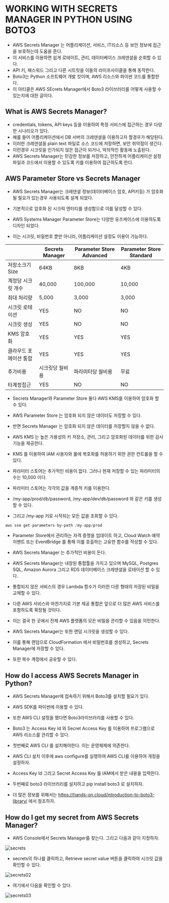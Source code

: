 # WORKING WITH SECRETS MANAGER IN PYTHON USING BOTO3

- AWS Secrets Manager 는 어플리케이션, 서비스, IT리소스 등 보안 정보에 접근을 보호하는데 도움을 준다. 
- 이 서비스를 이용하면 쉽게 로테이트, 관리, 데이터베이스 크레덴셜을 순회할 수 있다.
- API 키, 패스워드 그리고 다른 시트릿을 이들의 라이프사이클을 통해 동작한다. 
- Boto3는 Python 소프트웨어 개발 킷이며, AWS 리소스와 파이썬 코드를 통합한다. 
- 이 아티클은 AWS SEcrets Manager에서 Boto3 라이브러리를 어떻게 사용할 수 있는지에 대한 글이다. 

## What is AWS Secrets Manager?

- credentials, tokens, API keys 등을 이용하여 특정 서비스에 접근하는 경우 다양한 시나리오가 있다. 
- 예를 들어 어플리케이션에서 DB 서버의 크레덴셜을 이용하고자 할경우가 해당된다. 
- 이러한 크레덴셜을 plain text 파일로 소스 코드에 저장하면, 보안 취약점이 생긴다. 
- 이런경우 시크릿을 인가되지 않은 접근이 되거나, 악의적인 활동에 노출된다. 
- AWS Secrets Manager는 민감한 정보를 저장하고, 안전하게 어플리케이션 설정 파일과 코드에서 이용할 수 있도록 키를 이용하여 접근하도록 한다. 

## AWS Parameter Store vs Secrets Manager

- AWS Secrets Manager는 크레덴셜 정보(데이터베이스 암호, API키등) 가 암호화 될 필요가 있는경우 사용되도록 설계 되었다. 
- 기본적으로 암호화 된 시크릭 엔터티를 생성함으로 이를 달성할 수 있다. 

- AWS Systems Manager Parameter Store는 다양한 유즈케이스에 이용하도록 디자인 되었다. 
- 이는 시크릿, 비밀번호 뿐만 아니라, 어플리케이션 설정도 이용이 가능하다. 

||Secrets Manager| Parameter Store Advanced| Parameter Store Standard|
|---|---|---|---|
|저장소크기 Size| 64KB| 8KB| 4KB|
|계정당 시크릿 개수| 40,000| 100,000| 10,000|
|최대 처리량| 5,000| 3,000| 3,000|
|시크릿 로테이션| YES| NO| NO|
|시크릿 생성| YES| NO| NO|
|KMS 암호화| YES| YES| YES|
|클라우드 포메이션 통합| YES| YES| YES|
|추가비용| 시크릿당 월비용| 파라미터당 월비용| 무료 |
|타계정접근| YES| NO| NO|

- Secrets Manager와 Parameter Store 둘다 AWS KMS를 이용하여 암호화 할 수 있다. 
- AWS Parameter Store 는 암호화 되지 않은 데이터도 저장할 수 있다. 
- 반면 Secrets Manager 는 암호화 되지 않은 데이터를 저장할지 않을 수 없다. 
- AWS KMS 는 높은 가용성의 키 저장소, 관리, 그리고 암호화된 데이터를 위한 감사 기능을 제공한다. 
- KMS 를 이용하여 IAM 사용자와 롤에 복호화를 허용하기 위한 권한 컨트롤을 할 수 있다. 

- 파라미터 스토어는 추가적인 비용이 없다. 그러나 현재 저장할 수 있는 파라미터의 수는 10,000 이다. 

- 파라미터 스토어는 각각의 값을 계층적 키를 이용한다. 
- /my-app/prod/db/password, /my-app/dev/db/password 와 같은 키를 생성할 수 있다. 
- 그리고 /my-app 키로 시작되는 모든 값을 조회할 수 있다. 

```py
aws ssm get-parameters-by-path /my-app/prod
```

- Parameter Store에서 관리하는 자격 증명을 업데이트 하고, Cloud Watch 예약 이벤트 또는 EventBridge 를 통해 이를 호출하는 고유한 함수를 작성할 수 있다. 
- AWS Secrets Manager 는 추가적인 비용이 든다. 

- AWS Secrets Manager는 내장된 통합툴을 가지고 있으며 MySQL, Postgres SQL, Amazon Aurora 그리고 RDS 데이터베이스 크레덴셜을 로테이션 할 수 있다. 
- 통합되지 않은 서비스의 경우 Lambda 함수가 이러한 다른 형태의 저장된 비밀을 교체할 수 있다. 
- 다른 AWS 서비스와 마찬가지로 기본 제공 통합은 앞으로 더 많은 AWS 서비스를 포함하도록 확장될 것이다. 
- 이는 결국 한 곳에서 전체 AWS 플랫폼의 모든 비밀을 관리할 수 있음을 의민한다. 

- AWS Secrets Manager는 또한 랜덤 시크릿을 생성할 수 있다. 
- 이를 통해 랜덤으로 CloudFormation 에서 비밀번호를 생성하고, Secrets Manager에 저장할 수 있다. 
- 또한 복수 계정에서 공유할 수 있다. 

## How do I access AWS Secrets Manager in Python?

- AWS Secrets Manager에 접속하기 위해서 Boto3를 설치할 필요가 있다. 
- AWS SDK를 파이썬에 이용할 수 있다. 
- 또한 AWS CLI 설정을 했다면 Boto3라이브러리를 사용할 수 있다. 
- Boto3 는 Access Key Id 와 Secret Access Key 를 이용하여 프로그램으로 AWS 리소스를 관리할 수 있다. 

- 첫번째로 AWS CLI 를 설치해야한다. 이는 운영체제에 의존한다. 
- AWS CLI 설치 이후에 aws configure를 실행하여 AWS CLI를 이용하여 게정을 설정하자. 
- Access Key Id 그리고 Secret Access Key 를 IAM에서 받은 내용을 입력한다. 

- 두번째로 boto3 라이브러리를 설치하고 pip install boto3 로 설치하자. 
- 더 많은 정보를 위해서는 https://hands-on.cloud/introduction-to-boto3-library/ 에서 참조하자. 

## How do I get my secret from AWS Secrets Manager?

- AWS Console에서 Secrets Manager를 찾는다. 그리고 다음과 같이 지정하자. 

![secrets](https://hands-on.cloud/wp-content/uploads/2021/08/aws_secrets_manager.jpg?ezimgfmt=ng:webp/ngcb1)

- secrets의 하나를 클릭하고, Retrieve secret value 버튼을 클릭하여 시크릿 값을 확인할 수 있다. 

![secrets02](https://hands-on.cloud/wp-content/uploads/2021/08/aws_retrieve_secret_value.png?ezimgfmt=ng:webp/ngcb1)

- 여기에서 다음을 확인할 수 있다. 

![secrets03](https://hands-on.cloud/wp-content/uploads/2021/08/aws_secret_value.png?ezimgfmt=ng:webp/ngcb1)
